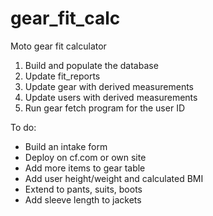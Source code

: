 # gear_fit_calc
Moto gear fit calculator

1) Build and populate the database
2) Update fit_reports 
3) Update gear with derived measurements
4) Update users with derived measurements
5) Run gear fetch program for the user ID

To do:
- Build an intake form
- Deploy on cf.com or own site
- Add more items to gear table
- Add user height/weight and calculated BMI
- Extend to pants, suits, boots
- Add sleeve length to jackets
